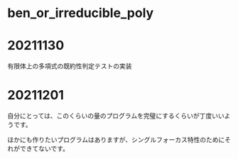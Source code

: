 # ben_or_irreducible_poly

# 20211130

有限体上の多項式の既約性判定テストの実装

# 20211201

自分にとっては、このくらいの量のプログラムを完璧にするくらいが丁度いいようです。

ほかにも作りたいプログラムはありますが、シングルフォーカス特性のためにそれができてないです。
